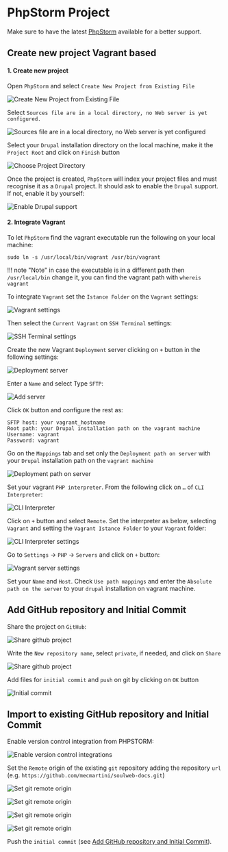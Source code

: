 # PhpStorm Project

Make sure to have the latest [PhpStorm](https://www.jetbrains.com/phpstorm/download) available for a better support.

## Create new project Vagrant based

#### 1. Create new project

Open `PhpStorm` and select `Create New Project from Existing File`

![Create New Project from Existing File](../img/drupal/phpstorm_1.png "Create New Project from Existing File")

Select `Sources file are in a local directory, no Web server is yet configured.`

![Sources file are in a local directory, no Web server is yet configured](../img/drupal/phpstorm_2.png "Sources file are in a local directory, no Web server is yet configured")

Select your `Drupal` installation directory on the local machine, make it the `Project Root` and click on `Finish` button

![Choose Project Directory](../img/drupal/phpstorm_3.png "Choose Project Directory")

Once the project is created, `PhpStorm` will index your project files and must recognise it as a `Drupal` project. It should ask to enable the `Drupal` support. If not, enable it by yourself:

![Enable Drupal support](../img/drupal/phpstorm_4.png "Enable Drupal support")

#### 2. Integrate Vagrant

To let `PhpStorm` find the vagrant executable run the following on your local machine:

    sudo ln -s /usr/local/bin/vagrant /usr/bin/vagrant

!!! note "Note"
    in case the executable is in a different path then `/usr/local/bin` change it, you can find the vagrant path with `whereis vagrant`
    
To integrate `Vagrant` set the `Istance Folder` on the `Vagrant` settings:

![Vagrant settings](../img/drupal/phpstorm_5.png "Vagrant settings")

Then select the `Current Vagrant` on `SSH Terminal` settings:

![SSH Terminal settings](../img/drupal/phpstorm_6.png "SSH Terminal settings")

Create the new Vagrant `Deployment` server clicking on `+` button in the following settings:

![Deployment server](../img/drupal/phpstorm_7.png "Deployment server")

Enter a `Name` and select Type `SFTP`:

![Add server](../img/drupal/phpstorm_8.png "Add server")

Click `OK` button and configure the rest as:

    SFTP host: your vagrant_hostname
    Root path: your Drupal installation path on the vagrant machine
    Username: vagrant 
    Password: vagrant

Go on the `Mappings` tab and set only the `Deployment path on server` with your `Drupal` installation path on the `vagrant machine`

![Deployment path on server](../img/drupal/phpstorm_9.png "Deployment path on server")

Set your vagrant `PHP interpreter`. From the following click on `…` of `CLI Interpreter`:

![CLI Interpreter](../img/drupal/phpstorm_10.png "CLI Interpreter")

Click on `+` button and select `Remote`. Set the interpreter as below, selecting `Vagrant` and setting the `Vagrant Istance Folder` to your `Vagrant` folder:

![CLI Interpreter settings](../img/drupal/phpstorm_11.png "CLI Interpreter settings")

Go to `Settings` -> `PHP` -> `Servers` and click on `+` button:

![Vagrant server settings](../img/drupal/phpstorm_12.png "Vagrant server settings")

Set your `Name` and `Host`. Check `Use path mappings` and enter the `Absolute path on the server` to your `drupal` installation on vagrant machine.

## Add GitHub repository and Initial Commit

Share the project on `GitHub`:

![Share github project](../img/drupal/phpstorm_13.png "Share github project")

Write the `New repository name`, select `private`, if needed, and click on `Share`

![Share github project](../img/drupal/phpstorm_14.png "Share github project")

Add files for `initial commit` and `push` on git by clicking on `OK` button

![Initial commit](../img/drupal/phpstorm_15.png "Initial commit")

## Import to existing GitHub repository and Initial Commit

Enable version control integration from PHPSTORM:

![Enable version control integrations](../img/drupal/phpstorm_16.png "Enable version control integrations")

Set the `Remote` origin of the existing `git` repository adding the repository `url` (e.g. `https://github.com/mecmartini/soulweb-docs.git`)

![Set git remote origin](../img/drupal/phpstorm_17.png "Set git remote origin")

![Set git remote origin](../img/drupal/phpstorm_18.png "Set git remote origin")

![Set git remote origin](../img/drupal/phpstorm_19.png "Set git remote origin")

![Set git remote origin](../img/drupal/phpstorm_20.png "Set git remote origin")

Push the `initial commit` (see [Add GitHub repository and Initial Commit](drupal_vm_phpstorm.md#3-add-github-repository-and-initial-commit)).
